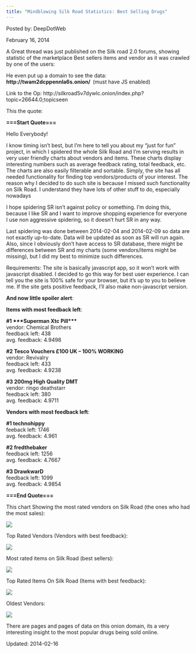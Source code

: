 ```yaml
---
title: "Mindblowing Silk Road Statistics: Best Selling Drugs"
---
```


Posted by: DeepDotWeb

<span>February 16, 2014</span>

<p>A Great thread was just published on the Silk road 2.0 forums, showing statistic of the marketplace Best sellers items and vendor as it was crawled by one of the users:</p>
<p>He even put up a domain to see the data: <strong>http://twam2dcppennla6s.onion/  </strong>(must have JS enabled)</p>
<p>Link to the Op: http://silkroad5v7dywlc.onion/index.php?topic=26644.0;topicseen</p>
<p>This the quote:</p>
<p><strong>===Start Quote===</strong></p>
<p>Hello Everybody!</p>
<p>I know timing isn&#8217;t best, but I&#8217;m here to tell you about my &#8220;just for fun&#8221; project, in which I spidered the whole Silk Road and I&#8217;m serving results in very user friendly charts about vendors and items. These charts display interesting numbers such as average feedback rating, total feedback, etc. The charts are also easily filterable and sortable. Simply, the site has all needed functionality for finding top vendors/products of your interest. The reason why I decided to do such site is because I missed such functionality on Silk Road. I understand they have lots of other stuff to do, especially nowadays</p>
<p>I hope spidering SR isn&#8217;t against policy or something. I&#8217;m doing this, because I like SR and I want to improve shopping experience for everyone   I use non aggressive spidering, so it doesn&#8217;t hurt SR in any way.</p>
<p>Last spidering was done between 2014-02-04 and 2014-02-09 so data are not exactly up-to-date. Data will be updated as soon as SR will run again.<br/>
    Also, since I obviously don&#8217;t have access to SR database, there might be differences between SR and my charts (some vendors/items might be missing), but I did my best to minimize such differences.</p>
<p>Requirements: The site is basically javascript app, so it won&#8217;t work with javascript disabled. I decided to go this way for best user experience. I can tell you the site is 100% safe for your browser, but it&#8217;s up to you to believe me. If the site gets positive feedback, I&#8217;ll also make non-javascript version.</p>
<p><strong>And now little spoiler alert</strong>:</p>
<p><strong>Items with most feedback left</strong>:</p>
<p><strong>#1 ***Superman Xtc Pill***</strong><br/>
    vendor: Chemical Brothers<br/>
    feedback left: 438<br/>
    avg. feedback: 4.9498</p>
<p><strong>#2 Tesco Vouchers £100 UK &#8211; 100% WORKING</strong><br/>
    vendor: Revivalry<br/>
    feedback left: 433<br/>
    avg. feedback: 4.9238</p>
<p><strong>#3 200mg High Quality DMT</strong><br/>
    vendor: ringo deathstarr<br/>
    feedback left: 380<br/>
    avg. feedback: 4.9711</p>
<p><strong>Vendors with most feedback left</strong>:</p>
<p><strong>#1 technohippy</strong><br/>
    feeback left: 1746<br/>
    avg. feedback: 4.961</p>
<p><strong>#2 fredthebaker</strong><br/>
    feedback left: 1256<br/>
    avg. feedback: 4.7667</p>
<p><strong>#3 DrawkwarD</strong><br/>
    feedback left: 1099<br/>
    avg. feedback: 4.9854</p>
<p><strong>===End Quote===</strong></p>
<p>This chart Showing the most rated vendors on Silk Road (the ones who had the most sales):</p>
<img src="https://info-gir.github.io/deepdotweb/imgs/2014/02/rated1.png" />

<p>Top Rated Vendors (Vendors with best feedback):</p>
<img src="https://info-gir.github.io/deepdotweb/imgs/2014/02/toprated1.png" />

<p>Most rated items on Silk Road (best sellers):</p>
<img src="https://info-gir.github.io/deepdotweb/imgs/2014/02/best-sellers1.png" />

<p>Top Rated Items On Silk Road (Items with best feedback):</p>
<img src="https://info-gir.github.io/deepdotweb/imgs/2014/02/TopRateditems1.png" />

<p>Oldest Vendors:</p>
<img src="https://info-gir.github.io/deepdotweb/imgs/2014/02/oldestvendors1.png" />

<p>There are pages and pages of data on this onion domain, its a very interesting insight to the most popular drugs being sold online.</p>

Updated: 2014-02-16
    
